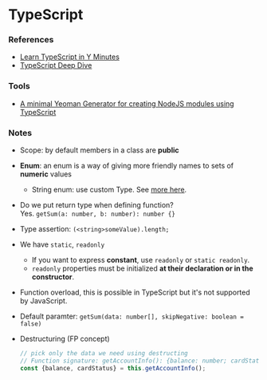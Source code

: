 # TypeScript

### References

* [Learn TypeScript in Y Minutes](https://learnxinyminutes.com/docs/typescript/)
* [TypeScript Deep Dive](https://www.gitbook.com/book/basarat/typescript/details)

### Tools
- [A minimal Yeoman Generator for creating NodeJS modules using TypeScript](https://github.com/ospatil/generator-node-typescript#readme)

### Notes

* Scope: by default members in a class are **public**
* **Enum**: an enum is a way of giving more friendly names to sets of **numeric** values
  * String enum: use custom Type. See [more here](https://basarat.gitbooks.io/typescript/content/docs/types/literal-types.html).
* Do we put return type when defining function?  
  Yes. `getSum(a: number, b: number): number {}`

* Type assertion: `(<string>someValue).length;`

* We have `static`, `readonly`

  * If you want to express **constant**, use `readonly` or `static readonly`.
  * `readonly` properties must be initialized **at their declaration or in the constructor**.

* Function overload, this is possible in TypeScript but it's not supported by JavaScript.
* Default paramter: `getSum(data: number[], skipNegative: boolean = false)`

* Destructuring (FP concept)

  ```typescript
  // pick only the data we need using destructing
  // Function signature: getAccountInfo(): {balance: number; cardStatus: string; cardNumber: string; cardHolder: string}
  const {balance, cardStatus} = this.getAccountInfo();
  ```




